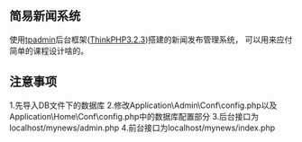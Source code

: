 ## 简易新闻系统

使用[tpadmin](https://github.com/ccsuper/TpAdmin)后台框架([ThinkPHP3.2.3](http://www.thinkphp.cn/))搭建的新闻发布管理系统，
可以用来应付简单的课程设计啥的。

## 注意事项

1.先导入DB文件下的数据库
2.修改Application\Admin\Conf\config.php以及Application\Home\Conf\config.php中的数据库配置部分
3.后台接口为localhost/mynews/admin.php
4.前台接口为localhost/mynews/index.php